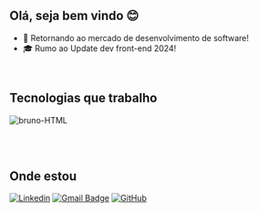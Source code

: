 ## Olá, seja bem vindo 😊

- 🌱 Retornando ao mercado de desenvolvimento de software!
- 🎓 Rumo ao Update dev front-end 2024!

<br>

## Tecnologias que trabalho

<div style="display: inline_block">
  <img align="center" alt="bruno-HTML" src="https://skillicons.dev/icons?i=js,html,css,nodejs,figma,git,github,linux,php,mysql,postgres,mongodb,react,redux,bootstrap,jquery&perline=8" />  
</div>

<br><br>

## Onde estou

[![Linkedin](https://img.shields.io/badge/-Bruno_Damiao-blue?style=flat-square&logo=Linkedin&logoColor=white&link=https://www.linkedin.com/in/bruno-damiao-dev/)](https://www.linkedin.com/in/bruno-damiao-dev/)
[![Gmail Badge](https://img.shields.io/badge/-brunodamiao13@gmail.com-006bed?style=flat-square&logo=Gmail&logoColor=white&link=mailto:brunodamiao13@gmail.com)](mailto:brunodamiao13@gmail.com)
[![GitHub](https://img.shields.io/github/followers/BrunoDamiao?label=follow&style=social)](https://github.com/BrunoDamiao/)






<!--
**BrunoDamiao/BrunoDamiao** is a ✨ _special_ ✨ repository because its `README.md` (this file) appears on your GitHub profile.

Here are some ideas to get you started:

- 🔭 I’m currently working on ...
- 🌱 I’m currently learning ...
- 👯 I’m looking to collaborate on ...
- 🤔 I’m looking for help with ...
- 💬 Ask me about ...
- 📫 How to reach me: ...
- 😄 Pronouns: ...
- ⚡ Fun fact: ...
-->

<!--
<div style="display: inline_block"><br>
  <img align="center" alt="bruno-HTML" height="30" width="40" src="https://raw.githubusercontent.com/devicons/devicon/master/icons/html5/html5-original.svg">
  <img align="center" alt="bruno-CSS" height="30" width="40" src="https://raw.githubusercontent.com/devicons/devicon/master/icons/css3/css3-original.svg">
  <img align="center" alt="bruno-Js" height="30" width="40" src="https://raw.githubusercontent.com/devicons/devicon/master/icons/javascript/javascript-plain.svg">
  <img align="center" alt="bruno-Ts" height="30" width="40" src="https://raw.githubusercontent.com/devicons/devicon/master/icons/typescript/typescript-plain.svg">
  <img align="center" alt="bruno-React" height="30" width="40" src="https://raw.githubusercontent.com/devicons/devicon/master/icons/react/react-original.svg">
</div>
-->
